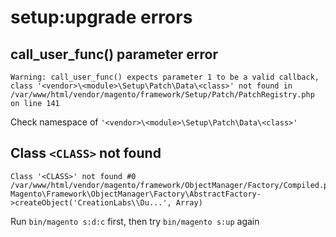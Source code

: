 # setup:upgrade errors

## call_user_func() parameter error

```console
Warning: call_user_func() expects parameter 1 to be a valid callback, class '<vendor>\<module>\Setup\Patch\Data\<class>' not found in /var/www/html/vendor/magento/framework/Setup/Patch/PatchRegistry.php on line 141
```

Check namespace of `'<vendor>\<module>\Setup\Patch\Data\<class>'`

## Class `<CLASS>` not found

```console
Class '<CLASS>' not found #0 /var/www/html/vendor/magento/framework/ObjectManager/Factory/Compiled.php(108): Magento\Framework\ObjectManager\Factory\AbstractFactory->createObject('CreationLabs\\Du...', Array)
```

Run `bin/magento s:d:c` first, then try `bin/magento s:up` again